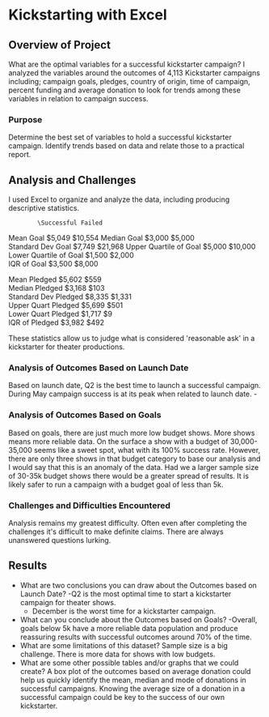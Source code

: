 # Kickstarting with Excel

## Overview of Project
What are the optimal variables for a successful kickstarter campaign? I analyzed the variables around the outcomes of 4,113 Kickstarter campaigns including; campaign goals, pledges, country of origin, time of campaign, percent funding and average donation to look for trends among these variables in relation to campaign success.
### Purpose
Determine the best set of variables to hold a successful kickstarter campaign. Identify trends based on data and relate those to a practical report.
## Analysis and Challenges
I used Excel to organize and analyze the data, including producing descriptive statistics. 

			\Successful Failed	
Mean Goal		\$5,049	$10,554	
Median Goal		\$3,000	$5,000	
Standard Dev Goal	\$7,749	$21,968	
Upper Quartile of Goal	\$5,000	$10,000	
Lower Quartile of Goal	\$1,500	$2,000	
IQR of Goal		\$3,500	$8,000	
			
Mean Pledged		\$5,602	$559	
Median Pledged		\$3,168	$103	
Standard Dev Pledged	\$8,335	$1,331	
Upper Quart Pledged	\$5,699	$501	
Lower Quart Pledged	\$1,717	$9	
IQR of Pledged		\$3,982	$492	
			
These statistics allow us to judge what is considered 'reasonable ask' in a kickstarter for theater productions.

### Analysis of Outcomes Based on Launch Date
Based on launch date, Q2 is the best time to launch a successful campaign. During May campaign success is at its peak when related to launch date. 
	-
### Analysis of Outcomes Based on Goals
Based on goals, there are just much more low budget shows. More shows means more reliable data. On the surface a show with a budget of 30,000-35,000 seems like a sweet spot, what with its 100% success rate. However, there are only three shows in that budget category to base our analysis and I would say that this is an anomaly of the data. Had we a larger sample size of 30-35k budget shows there would be a greater spread of results. It is likely safer to run a campaign with a budget goal of less than 5k. 

### Challenges and Difficulties Encountered
Analysis remains my greatest difficulty. Often even after completing the challenges it's difficult to make definite claims. There are always unanswered questions lurking.
## Results

- What are two conclusions you can draw about the Outcomes based on Launch Date?
	-Q2 is the most optimal time to start a kickstarter campaign for theater shows.
	- December is the worst time for a kickstarter campaign.
- What can you conclude about the Outcomes based on Goals?
	-Overall, goals below 5k have a more reliable data population and produce reassuring results with successful outcomes around 70% of the time.
- What are some limitations of this dataset?
Sample size is a big challenge. There is more data for shows with low budgets. 
- What are some other possible tables and/or graphs that we could create?
A box plot of the outcomes based on average donation could help us quickly identify the mean, median and mode of donations in successful campaigns. Knowing the average size of a donation in a successful campaign could be key to the success of our own kickstarter. 
